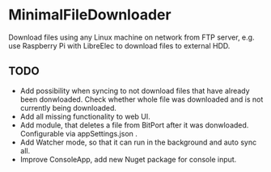 # MinimalFileDownloader
Download files using any Linux machine on network from FTP server, e.g. use Raspberry Pi with LibreElec to download files to external HDD.

## TODO
- Add possibility when syncing to not download files that have already been donwloaded. Check whether whole file was downloaded and is not currently being downloaded.
- Add all missing functionality to web UI.
- Add module, that deletes a file from BitPort after it was donwloaded. Configurable via appSettings.json .
- Add Watcher mode, so that it can run in the background and auto sync all.
- Improve ConsoleApp, add new Nuget package for console input.